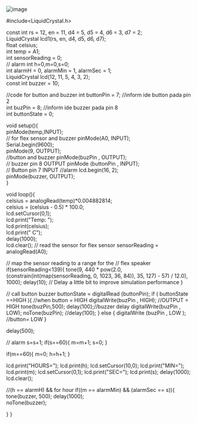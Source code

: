 ![image](https://github.com/user-attachments/assets/96dd11b2-7b17-4d02-a943-6f9f3f93c1df)

#include<LiquidCrystal.h><br/>

const int rs = 12, en = 11, d4 = 5, d5 = 4, d6 = 3, d7 = 2;<br/>
LiquidCrystal lcd1(rs, en, d4, d5, d6, d7); <br/>
float celsius;<br/>
int temp = A1;<br/>
int sensorReading = 0;<br/>
// alarm
int h=0,m=0,s=0;<br/>
int alarmH = 0, alarmMin = 1, alarmSec = 1;<br/>
LiquidCrystal lcd(12, 11, 5, 4, 3, 2);<br/>
const int buzzer = 10;<br/>

//code for button and buzzer
int buttonPin = 7; //inform ide button pada pin 2<br/>
int buzPin = 8; //inform ide buzzer pada pin 8<br/>
int buttonState = 0;<br/>


void setup(){<br/>
pinMode(temp,INPUT);<br/>
// for flex sensor and buzzer
pinMode(A0, INPUT);<br/>
Serial.begin(9600);<br/>
pinMode(9, OUTPUT);<br/>
//button and buzzer
pinMode(buzPin , OUTPUT);<br/> // buzzer pin 8 OUTPUT
pinMode (buttonPin , INPUT);<br/> // Button pin 7 INPUT
//alarm
lcd.begin(16, 2);<br/>
pinMode(buzzer, OUTPUT);<br/>
}<br/>


void loop(){<br/>
celsius = analogRead(temp)*0.004882814;<br/>
celsius = (celsius - 0.5) * 100.0;<br/>
lcd.setCursor(0,1);<br/>
lcd.print("Temp: ");<br/>
lcd.print(celsius);<br/>
lcd.print(" C");<br/>
delay(1000);<br/>
lcd.clear();
// read the sensor for flex sensor
sensorReading = analogRead(A0);


// map the sensor reading to a range for the
// flex speaker
  if(sensorReading<139){
  tone(9, 440 * pow(2.0, (constrain(int(map(sensorReading, 0, 1023, 36, 84)), 35, 127) - 57) / 12.0), 1000);
  delay(10); // Delay a little bit to improve simulation performance
  }

// call button buzzer 
    buttonState = digitalRead (buttonPin); 
  if ( buttonState ==HIGH ){ //when button = HIGH
  digitalWrite(buzPin , HIGH); //OUTPUT = HIGH
   tone(buzPin,500);
    delay(100);//buzzer delay
    digitalWrite(buzPin , LOW);
    noTone(buzPin);
    //delay(100);
  }
  else {
    digitalWrite (buzPin , LOW ); //button= LOW
  }

  delay(500);
  
  // alarm
   s=s+1;
  if(s==60){
    m=m+1;
    s=0;
  }
  
  if(m==60){
    m=0;
    h=h+1;
  }
  
  lcd.print("HOURS=");
  lcd.print(h);
  lcd.setCursor(10,0);
  lcd.print("MIN=");
  lcd.print(m);
  lcd.setCursor(0,1);
  lcd.print("SEC=");
  lcd.print(s);
  delay(1000);
  lcd.clear();
  
  //(h == alarmH) &&  for hour
  if((m == alarmMin) && (alarmSec == s)){
    tone(buzzer, 500); 
    delay(1000);       
    noTone(buzzer);     
     
  }
}
